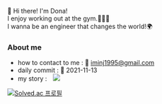 👋 Hi there! I'm Dona!    
I enjoy working out at the gym.🏋️‍♀️💪   
I wanna be an engineer that changes the world!🌍

### About me
- how to contact to me : 📧 iminj1995@gmail.com
- daily commit : 🏁 2021-11-13
- my story : <a href="https://imdona.tistory.com/">
    <img 
        src="http://img.shields.io/badge/-Tstory-222222?style=flat&logo=Tstory&link=https://imdona.tistory.com/"
        style="height : auto; margin-left : 10px; margin-right : 10px;"/>

[![Solved.ac 프로필](http://mazassumnida.wtf/api/v2/generate_badge?boj=imdona)](https://solved.ac/imdona)


<!-- 많이 사용하는 언어 주석처리 -->
<!-- [![Top Langs](https://github-readme-stats.vercel.app/api/top-langs/?username=imdona&layout=compact&theme=calm&langs_count=4)](https://github.com/anuraghazra/github-readme-stats) -->

<!--
**imdona/imdona** is a ✨ _special_ ✨ repository because its `README.md` (this file) appears on your GitHub profile.

Here are some ideas to get you started:

- 🔭 I’m currently working on ...
- 🌱 I’m currently learning ...
- 👯 I’m looking to collaborate on ...
- 🤔 I’m looking for help with ...
- 💬 Ask me about ...
- 📫 How to reach me: ...
- 😄 Pronouns: ...
- ⚡ Fun fact: ...
-->
